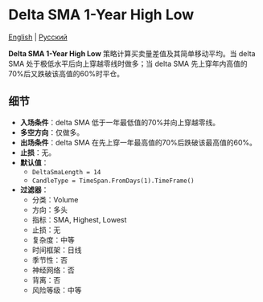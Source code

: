 # Delta SMA 1-Year High Low
[English](README.md) | [Русский](README_ru.md)

**Delta SMA 1-Year High Low** 策略计算买卖量差值及其简单移动平均。当 delta SMA 处于极低水平后向上穿越零线时做多；当 delta SMA 先上穿年内高值的70%后又跌破该高值的60%时平仓。

## 细节
- **入场条件**：delta SMA 低于一年最低值的70%并向上穿越零线。
- **多空方向**：仅做多。
- **出场条件**：delta SMA 在先上穿一年最高值的70%后跌破该最高值的60%。
- **止损**：无。
- **默认值**：
  - `DeltaSmaLength = 14`
  - `CandleType = TimeSpan.FromDays(1).TimeFrame()`
- **过滤器**：
  - 分类：Volume
  - 方向：多头
  - 指标：SMA, Highest, Lowest
  - 止损：无
  - 复杂度：中等
  - 时间框架：日线
  - 季节性：否
  - 神经网络：否
  - 背离：否
  - 风险等级：中等
